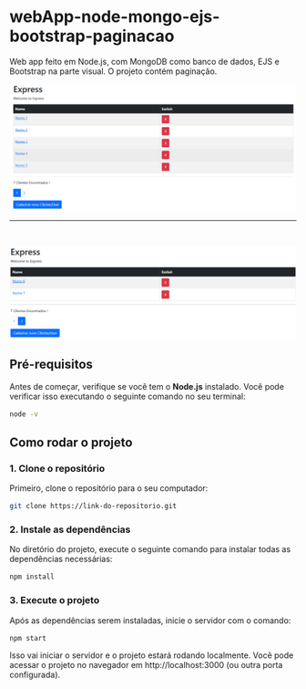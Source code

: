 # webApp-node-mongo-ejs-bootstrap-paginacao
Web app feito em Node.js, com MongoDB como banco de dados, EJS e Bootstrap na parte visual. O projeto contém paginação.


![projeto](readMeImg/imgProjetEjs.png)

<hr /> <br />

![projeto](readMeImg/imgProjetEjs_2.png)


## Pré-requisitos

Antes de começar, verifique se você tem o **Node.js** instalado. Você pode verificar isso executando o seguinte comando no seu terminal:

```bash
node -v
```

## Como rodar o projeto

### 1. Clone o repositório
Primeiro, clone o repositório para o seu computador:

```bash
git clone https://link-do-repositorio.git
```

### 2. Instale as dependências

No diretório do projeto, execute o seguinte comando para instalar todas as dependências necessárias:

```bash
npm install
```
### 3. Execute o projeto

Após as dependências serem instaladas, inicie o servidor com o comando:

```bash
npm start
```
Isso vai iniciar o servidor e o projeto estará rodando localmente. Você pode acessar o projeto no navegador em http://localhost:3000 (ou outra porta configurada).